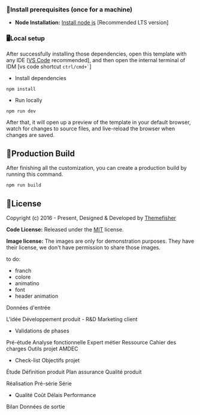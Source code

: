 
<!-- installation -->

### 🔧Install prerequisites (once for a machine)

* **Node Installation:** [Install node js](https://nodejs.org/en/download/) [Recommended LTS version]

### 🖥️Local setup

After successfully installing those dependencies, open this template with any IDE [[VS Code](https://code.visualstudio.com/) recommended], and then open the internal terminal of IDM [vs code shortcut <code>ctrl/cmd+\`</code>]

* Install dependencies

```
npm install
```

* Run locally

```
npm run dev
```

After that, it will open up a preview of the template in your default browser, watch for changes to source files, and live-reload the browser when changes are saved.

## 🔨Production Build

After finishing all the customization, you can create a production build by running this command.

```
npm run build
```


<!-- licence -->
## 📄License

Copyright (c) 2016 - Present, Designed & Developed by [Themefisher](https://themefisher.com)

**Code License:** Released under the [MIT](https://github.com/themefisher/bigspring-light-nextjs/blob/main/LICENSE) license.

**Image license:** The images are only for demonstration purposes. They have their license, we don't have permission to share those images.


to do:

- franch
- colore 
- animatino
- font
- header animation


Données d'entrée

L'idée
    Développement produit - R&D
    Marketing client
- Validations de phases

Pré-étude
    Analyse fonctionnelle
    Expert métier Ressource
    Cahier des charges
    Outils projet
    AMDEC
- Check-list Objectifs projet


Étude
    Définition produit
    Plan assurance Qualité produit


Réalisation
    Pré-série
    Série
- Qualité Coût Délais Performance


Bilan
    Données de sortie





